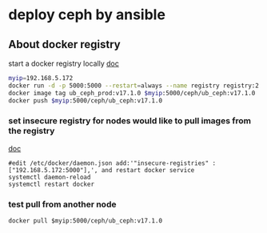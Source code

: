 # deploy ceph by ansible

## About docker registry
start a docker registry locally
[doc](https://docs.docker.com/registry/)
```bash
myip=192.168.5.172
docker run -d -p 5000:5000 --restart=always --name registry registry:2
docker image tag ub_ceph_prod:v17.1.0 $myip:5000/ceph/ub_ceph:v17.1.0
docker push $myip:5000/ceph/ub_ceph:v17.1.0
```

### set insecure registry for nodes would like to pull images from the registry
[doc](https://docs.docker.com/registry/insecure/)
```
#edit /etc/docker/daemon.json add:'"insecure-registries" : ["192.168.5.172:5000"],', and restart docker service
systemctl daemon-reload
systemctl restart docker
```

### test pull from another node
`docker pull $myip:5000/ceph/ub_ceph:v17.1.0`

